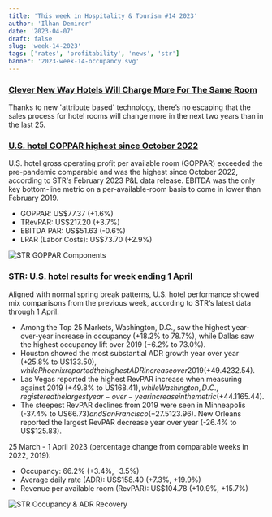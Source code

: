```yaml
---
title: 'This week in Hospitality & Tourism #14 2023'
author: 'Ilhan Demirer'
date: '2023-04-07'
draft: false
slug: 'week-14-2023'
tags: ['rates', 'profitability', 'news', 'str']
banner: '2023-week-14-occupancy.svg'
---
```


### [Clever New Way Hotels Will Charge More For The Same Room](https://www.hotelnewsresource.com/article125759.html)

Thanks to new 'attribute based' technology, there’s no escaping that the sales process for hotel rooms will change more in the next two years than in the last 25.

### [U.S. hotel GOPPAR highest since October 2022](https://str.com/press-release/us-hotel-goppar-highest-october-2022)

U.S. hotel gross operating profit per available room (GOPPAR) exceeded the pre-pandemic comparable and was the highest since October 2022, according to STR‘s February 2023 P&L data release. EBITDA was the only key bottom-line metric on a per-available-room basis to come in lower than February 2019.

- GOPPAR: US$77.37 (+1.6%)
- TRevPAR: US$217.20 (+3.7%)
- EBITDA PAR: US$51.63 (-0.6%)
- LPAR (Labor Costs): US$73.70 (+2.9%)

![STR GOPPAR Components](/images/blogimages/2023-week-14-occupancy-GOPPAR.png)

### [STR: U.S. hotel results for week ending 1 April](https://str.com/press-release/str-us-hotel-results-week-ending-1-april)

Aligned with normal spring break patterns, U.S. hotel performance showed mix comparisons from the previous week, according to STR‘s latest data through 1 April.

- Among the Top 25 Markets, Washington, D.C., saw the highest year-over-year increase in occupancy (+18.2% to 78.7%), while Dallas saw the highest occupancy lift over 2019 (+6.2% to 73.0%).
- Houston showed the most substantial ADR growth year over year (+25.8% to US$133.50), while Phoenix reported the highest ADR increase over 2019 (+49.4% to US$232.54).
- Las Vegas reported the highest RevPAR increase when measuring against 2019 (+49.8% to US$168.41), while Washington, D.C., registered the largest year-over-year increase in the metric (+44.1% to US$165.44).
- The steepest RevPAR declines from 2019 were seen in Minneapolis (-37.4% to US$66.73) and San Francisco (-27.5% to US$123.96). New Orleans reported the largest RevPAR decrease year over year (-26.4% to US$125.83).

25 March - 1 April 2023 (percentage change from comparable weeks in 2022, 2019):

- Occupancy: 66.2% (+3.4%, -3.5%)
- Average daily rate (ADR): US$158.40 (+7.3%, +19.9%)
- Revenue per available room (RevPAR): US$104.78 (+10.9%, +15.7%)

![STR Occupancy & ADR Recovery](/images/blogimages/2023-week-14-occupancy.svg)
